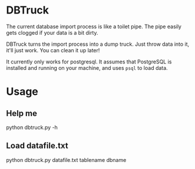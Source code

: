 # DBTruck

The current database import process is like a toilet pipe.  The pipe
easily gets clogged if your data is a bit dirty.

DBTruck turns the import process into a dump truck.  Just throw data
into it, it'll just work.  You can clean it up later!

It currently only works for postgresql.  It assumes that PostgreSQL
is installed and running on your machine, and uses `psql` to load data.

# Usage

## Help me

   python dbtruck.py -h

## Load datafile.txt

   python dbtruck.py datafile.txt tablename dbname
